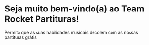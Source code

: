 # Seja muito bem-vindo(a) ao Team Rocket Partituras!
<p>Permita que as suas habilidades musicais decolem com as nossas partituras grátis!</p>
